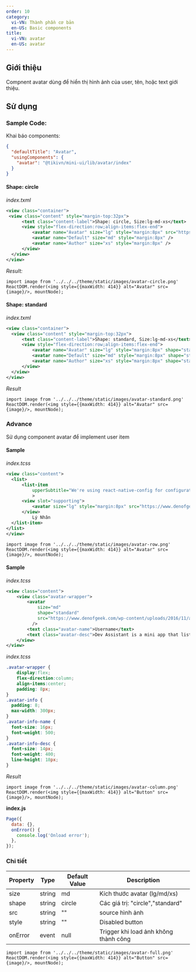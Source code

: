 ```yaml
---
order: 10
category:
  vi-VN: Thành phần cơ bản
  en-US: Basic components
title:
  vi-VN: avatar
  en-US: avatar
---
```


## Giới thiệu

Compnent avatar dùng để hiển thị hình ảnh của user, tên, hoặc text giới thiệu.

## Sử dụng

### Sample Code:
Khai báo components:
```json
{
  "defaultTitle": "Avatar",
  "usingComponents": {
    "avatar": "@tikivn/mini-ui/lib/avatar/index"
  }
}
```

#### Shape: circle

*index.txml*
```xml
<view class="container">
 <view class="content" style="margin-top:32px">
      <text class="content-label">Shape: circle, Size:lg-md-xs</text>
      <view style="flex-direction:row;align-items:flex-end">
          <avatar name="Avatar" size="lg" style="margin:8px" src="https://www.denofgeek.com/wp-content/uploads/2016/11/avatar-sequel.jpg"/>
          <avatar name="Default" size="md" style="margin:8px" />
          <avatar name="Author" size="xs" style="margin:8px" />
      </view>
  </view>
</view>
```

*Result:*
```__react
import image from '../../../theme/static/images/avatar-circle.png'
ReactDOM.render(<img style={{maxWidth: 414}} alt="Avatar" src={image}/>, mountNode);
```

#### Shape: standard

*index.txml*
```xml
<view class="container">
  <view class="content" style="margin-top:32px">
      <text class="content-label">Shape: standard, Size:lg-md-xs</text>
      <view style="flex-direction:row;align-items:flex-end">
          <avatar name="Avatar" size="lg" style="margin:8px" shape="standard" src="https://www.denofgeek.com/wp-content/uploads/2016/11/avatar-sequel.jpg"/>
          <avatar name="Default" size="md" style="margin:8px" shape="standard"/>
          <avatar name="Author" size="xs" style="margin:8px" shape="standard"/>
      </view>
  </view>
</view>
```
*Result*
```__react
import image from '../../../theme/static/images/avatar-standard.png'
ReactDOM.render(<img style={{maxWidth: 414}} alt="Avatar" src={image}/>, mountNode);
```

### Advance
Sử dụng component avatar để implement user item

#### Sample
*index.tcss*
```xml
<view class="content">
  <list>
      <list-item
          upperSubtitle="We're using react-native-config for configuration, so to make android work with config we need to add below line to android/app/build.gradle"
          >
      <view slot="supporting">
          <avatar size="lg" style="margin:8px" src="https://www.denofgeek.com/wp-content/uploads/2016/11/avatar-sequel.jpg"/>
      </view>
          Lý Nhân
  </list-item>
</list>
</view>
```

```__react
import image from '../../../theme/static/images/avatar-row.png'
ReactDOM.render(<img style={{maxWidth: 414}} alt="Avatar" src={image}/>, mountNode);
```

#### Sample
*index.tcss*
```xml
<view class="content">
    <view class="avatar-wrapper">
        <avatar 
            size="md" 
            shape="standard"
            src="https://www.denofgeek.com/wp-content/uploads/2016/11/avatar-sequel.jpg"
          />
        <text class="avatar-name">Username</text>
        <text class="avatar-desc">Dev Assistant is a mini app that lists all mini apps of a developer which are build on tiki-studio</text>
    </view>
</view>
```
*index.tcss*
```css
.avatar-wrapper {
    display:flex;
    flex-direction:column;
    align-items:center;
    padding: 8px;
}
.avatar-info {
  padding: 8;
  max-width: 300px;
}
.avatar-info-name {
  font-size: 16px;
  font-weight: 500;
}
.avatar-info-desc {
  font-size: 14px;
  font-weight: 400;
  line-height: 18px;
}
```
*Result*

```__react
import image from '../../../theme/static/images/avatar-column.png'
ReactDOM.render(<img style={{maxWidth: 414}} alt="Button" src={image}/>, mountNode);
```

**index.js**
```js
Page({
  data: {},
  onError() {
    console.log('Onload error');
  },
});
```

### Chi tiết

| Property | Type    | Default Value | Description                                       |
| -------- | ------- | ------------- | ------------------------------------------------- |
| size     | string  | md          | Kích thước avatar (lg/md/xs)                      |
| shape    | string  | circle      | Các giá trị: "circle","standard"                  |
| src      | string  | ""            | source hình ảnh                                   |
| style    | string  | ""            | Disabled button                                   |
| onError  | event   | null          | Trigger khi load ảnh không thành công             |

```__react
import image from '../../../theme/static/images/avatar-full.png'
ReactDOM.render(<img style={{maxWidth: 414}} alt="Button" src={image}/>, mountNode);
```
